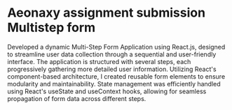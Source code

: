 # Aeonaxy assignment submission Multistep form
Developed a dynamic Multi-Step Form Application using React.js, designed to streamline user data collection through a sequential and user-friendly interface. The application is structured with several steps, each progressively gathering more detailed user information. Utilizing React's component-based architecture, I created reusable form elements to ensure modularity and maintainability. State management was efficiently handled using React's useState and useContext hooks, allowing for seamless propagation of form data across different steps. 
